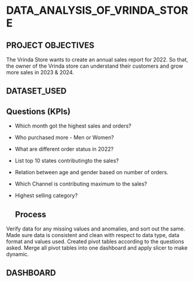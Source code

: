# DATA_ANALYSIS_OF_VRINDA_STORE 
## PROJECT OBJECTIVES 
The Vrinda Store wants to create an annual sales report for 2022. So that, the owner of the Vrinda store can understand their customers and grow more sales in 2023 & 2024.
## DATASET_USED


## Questions (KPIs)

* Which month got the highest sales and orders?

* Who purchased more - Men or Women?

* What are different order status in 2022?

* List top 10 states contributingto the sales?

* Relation between age and gender based on number of orders.

* Which Channel is contributing maximum to the sales?

* Highest selling category?

  ## Process
Verify data for any missing values and anomalies, and sort out the same.
Made sure data is consistent and clean with respect to data type, data format and values used.
Created pivot tables according to the questions asked.
Merge all pivot tables into one dashboard and apply slicer to make dynamic.

## DASHBOARD 
